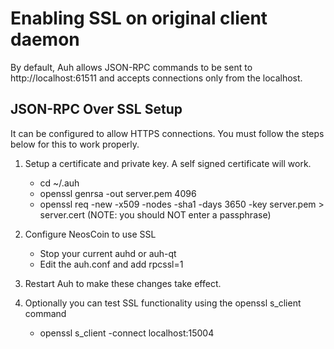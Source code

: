 Enabling SSL on original client daemon
======================================
By default, Auh allows JSON-RPC commands to be sent to http://localhost:61511
and accepts connections only from the localhost.

JSON-RPC Over SSL Setup
-----------------------
It can be configured to allow HTTPS connections.  You must follow the steps below
for this to work properly.

1. Setup a certificate and private key.  A self signed certificate will work.
    * cd ~/.auh
    * openssl genrsa -out server.pem 4096
    * openssl req -new -x509 -nodes -sha1 -days 3650 -key server.pem > server.cert
    (NOTE: you should NOT enter a passphrase)

2. Configure NeosCoin to use SSL
    * Stop your current auhd or auh-qt
    * Edit the auh.conf and add
      rpcssl=1

3. Restart Auh to make these changes take effect.

4. Optionally you can test SSL functionality using the openssl s_client command
    * openssl s_client -connect localhost:15004
